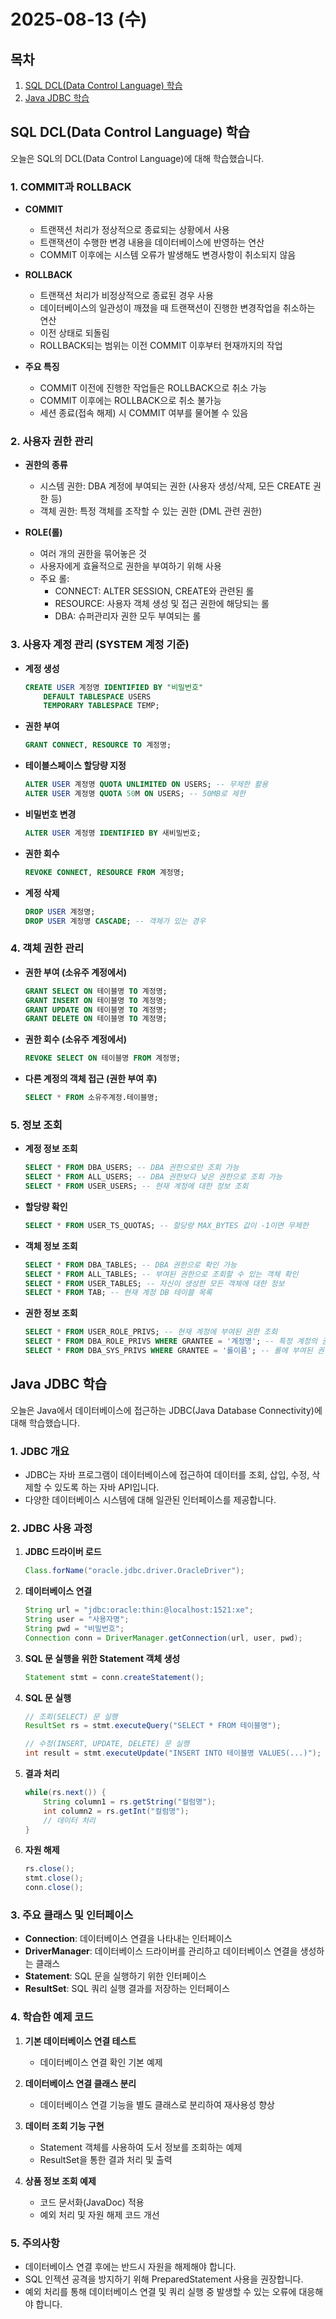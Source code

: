 # 2025-08-13 (수)

## 목차
1. [SQL DCL(Data Control Language) 학습](#sql-dcldata-control-language-학습)
2. [Java JDBC 학습](#java-jdbc-학습)

## SQL DCL(Data Control Language) 학습

오늘은 SQL의 DCL(Data Control Language)에 대해 학습했습니다.

### 1. COMMIT과 ROLLBACK

- **COMMIT**
  - 트랜잭션 처리가 정상적으로 종료되는 상황에서 사용
  - 트랜잭션이 수행한 변경 내용을 데이터베이스에 반영하는 연산
  - COMMIT 이후에는 시스템 오류가 발생해도 변경사항이 취소되지 않음

- **ROLLBACK**
  - 트랜잭션 처리가 비정상적으로 종료된 경우 사용
  - 데이터베이스의 일관성이 깨졌을 때 트랜잭션이 진행한 변경작업을 취소하는 연산
  - 이전 상태로 되돌림
  - ROLLBACK되는 범위는 이전 COMMIT 이후부터 현재까지의 작업

- **주요 특징**
  - COMMIT 이전에 진행한 작업들은 ROLLBACK으로 취소 가능
  - COMMIT 이후에는 ROLLBACK으로 취소 불가능
  - 세션 종료(접속 해제) 시 COMMIT 여부를 물어볼 수 있음

### 2. 사용자 권한 관리

- **권한의 종류**
  - 시스템 권한: DBA 계정에 부여되는 권한 (사용자 생성/삭제, 모든 CREATE 권한 등)
  - 객체 권한: 특정 객체를 조작할 수 있는 권한 (DML 관련 권한)

- **ROLE(롤)**
  - 여러 개의 권한을 묶어놓은 것
  - 사용자에게 효율적으로 권한을 부여하기 위해 사용
  - 주요 롤:
    - CONNECT: ALTER SESSION, CREATE와 관련된 롤
    - RESOURCE: 사용자 객체 생성 및 접근 권한에 해당되는 롤
    - DBA: 슈퍼관리자 권한 모두 부여되는 롤

### 3. 사용자 계정 관리 (SYSTEM 계정 기준)

- **계정 생성**
  ```sql
  CREATE USER 계정명 IDENTIFIED BY "비밀번호"
      DEFAULT TABLESPACE USERS
      TEMPORARY TABLESPACE TEMP;
  ```

- **권한 부여**
  ```sql
  GRANT CONNECT, RESOURCE TO 계정명;
  ```

- **테이블스페이스 할당량 지정**
  ```sql
  ALTER USER 계정명 QUOTA UNLIMITED ON USERS; -- 무제한 활용
  ALTER USER 계정명 QUOTA 50M ON USERS; -- 50MB로 제한
  ```

- **비밀번호 변경**
  ```sql
  ALTER USER 계정명 IDENTIFIED BY 새비밀번호;
  ```

- **권한 회수**
  ```sql
  REVOKE CONNECT, RESOURCE FROM 계정명;
  ```

- **계정 삭제**
  ```sql
  DROP USER 계정명;
  DROP USER 계정명 CASCADE; -- 객체가 있는 경우
  ```

### 4. 객체 권한 관리

- **권한 부여 (소유주 계정에서)**
  ```sql
  GRANT SELECT ON 테이블명 TO 계정명;
  GRANT INSERT ON 테이블명 TO 계정명;
  GRANT UPDATE ON 테이블명 TO 계정명;
  GRANT DELETE ON 테이블명 TO 계정명;
  ```

- **권한 회수 (소유주 계정에서)**
  ```sql
  REVOKE SELECT ON 테이블명 FROM 계정명;
  ```

- **다른 계정의 객체 접근 (권한 부여 후)**
  ```sql
  SELECT * FROM 소유주계정.테이블명;
  ```

### 5. 정보 조회

- **계정 정보 조회**
  ```sql
  SELECT * FROM DBA_USERS; -- DBA 권한으로만 조회 가능
  SELECT * FROM ALL_USERS; -- DBA 권한보다 낮은 권한으로 조회 가능
  SELECT * FROM USER_USERS; -- 현재 계정에 대한 정보 조회
  ```

- **할당량 확인**
  ```sql
  SELECT * FROM USER_TS_QUOTAS; -- 할당량 MAX_BYTES 값이 -1이면 무제한
  ```

- **객체 정보 조회**
  ```sql
  SELECT * FROM DBA_TABLES; -- DBA 권한으로 확인 가능
  SELECT * FROM ALL_TABLES; -- 부여된 권한으로 조회할 수 있는 객체 확인
  SELECT * FROM USER_TABLES; -- 자신이 생성한 모든 객체에 대한 정보
  SELECT * FROM TAB; -- 현재 계정 DB 테이블 목록
  ```

- **권한 정보 조회**
  ```sql
  SELECT * FROM USER_ROLE_PRIVS; -- 현재 계정에 부여된 권한 조회
  SELECT * FROM DBA_ROLE_PRIVS WHERE GRANTEE = '계정명'; -- 특정 계정의 권한 조회
  SELECT * FROM DBA_SYS_PRIVS WHERE GRANTEE = '롤이름'; -- 롤에 부여된 권한 조회
  ```

## Java JDBC 학습

오늘은 Java에서 데이터베이스에 접근하는 JDBC(Java Database Connectivity)에 대해 학습했습니다.

### 1. JDBC 개요

- JDBC는 자바 프로그램이 데이터베이스에 접근하여 데이터를 조회, 삽입, 수정, 삭제할 수 있도록 하는 자바 API입니다.
- 다양한 데이터베이스 시스템에 대해 일관된 인터페이스를 제공합니다.

### 2. JDBC 사용 과정

1. **JDBC 드라이버 로드**
   ```java
   Class.forName("oracle.jdbc.driver.OracleDriver");
   ```

2. **데이터베이스 연결**
   ```java
   String url = "jdbc:oracle:thin:@localhost:1521:xe";
   String user = "사용자명";
   String pwd = "비밀번호";
   Connection conn = DriverManager.getConnection(url, user, pwd);
   ```

3. **SQL 문 실행을 위한 Statement 객체 생성**
   ```java
   Statement stmt = conn.createStatement();
   ```

4. **SQL 문 실행**
   ```java
   // 조회(SELECT) 문 실행
   ResultSet rs = stmt.executeQuery("SELECT * FROM 테이블명");
   
   // 수정(INSERT, UPDATE, DELETE) 문 실행
   int result = stmt.executeUpdate("INSERT INTO 테이블명 VALUES(...)");
   ```

5. **결과 처리**
   ```java
   while(rs.next()) {
       String column1 = rs.getString("컬럼명");
       int column2 = rs.getInt("컬럼명");
       // 데이터 처리
   }
   ```

6. **자원 해제**
   ```java
   rs.close();
   stmt.close();
   conn.close();
   ```

### 3. 주요 클래스 및 인터페이스

- **Connection**: 데이터베이스 연결을 나타내는 인터페이스
- **DriverManager**: 데이터베이스 드라이버를 관리하고 데이터베이스 연결을 생성하는 클래스
- **Statement**: SQL 문을 실행하기 위한 인터페이스
- **ResultSet**: SQL 쿼리 실행 결과를 저장하는 인터페이스

### 4. 학습한 예제 코드

1. **기본 데이터베이스 연결 테스트**
   - 데이터베이스 연결 확인 기본 예제

2. **데이터베이스 연결 클래스 분리**
   - 데이터베이스 연결 기능을 별도 클래스로 분리하여 재사용성 향상

3. **데이터 조회 기능 구현**
   - Statement 객체를 사용하여 도서 정보를 조회하는 예제
   - ResultSet을 통한 결과 처리 및 출력

4. **상품 정보 조회 예제**
   - 코드 문서화(JavaDoc) 적용
   - 예외 처리 및 자원 해제 코드 개선

### 5. 주의사항

- 데이터베이스 연결 후에는 반드시 자원을 해제해야 합니다.
- SQL 인젝션 공격을 방지하기 위해 PreparedStatement 사용을 권장합니다.
- 예외 처리를 통해 데이터베이스 연결 및 쿼리 실행 중 발생할 수 있는 오류에 대응해야 합니다.
